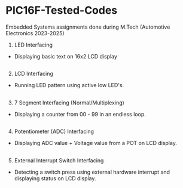 # PIC16F-Tested-Codes
 Embedded Systems assignments done during M.Tech (Automotive Electronics 2023-2025)

1. LED Interfacing 
- Displaying basic text on 16x2 LCD display  
##
  
2. LCD Interfacing
- Running LED pattern using active low LED's.  
##
  
3. 7 Segment Interfacing (Normal/Multiplexing)
- Displaying a counter from 00 - 99 in an endless loop.  
##
  
4. Potentiometer (ADC) Interfacing 
- Displaying ADC value + Voltage value from a POT on LCD display.  
##

5. External Interrupt Switch Interfacing 
- Detecting a switch press using external hardware interrupt and displaying status on LCD display.  
##

